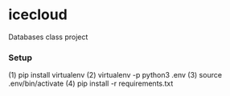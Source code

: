 # icecloud
Databases class project


### Setup ###
(1) pip install virtualenv
(2) virtualenv -p python3 .env
(3) source .env/bin/activate
(4) pip install -r requirements.txt
